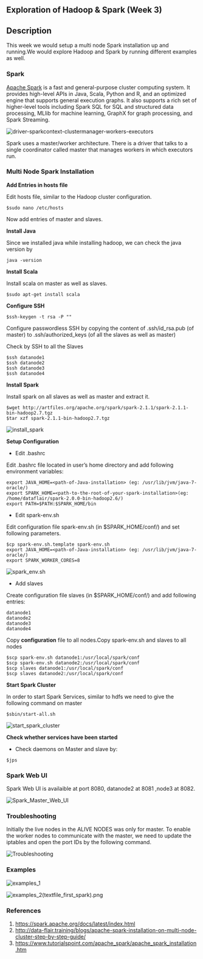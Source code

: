 ## Exploration of Hadoop & Spark (Week 3)

## Description
This week we would setup a multi node Spark installation up and running.We would explore Hadoop and Spark by running different examples as well.

### **Spark**
[Apache Spark](https://spark.apache.org/docs/latest/) is a fast and general-purpose cluster computing system. It provides high-level APIs in Java, Scala, Python and R, and an optimized engine that supports general execution graphs. It also supports a rich set of higher-level tools including Spark SQL for SQL and structured data processing, MLlib for machine learning, GraphX for graph processing, and Spark Streaming.

![driver-sparkcontext-clustermanager-workers-executors](https://github.com/IshmeetKaur/Distributed-Data-Mining-Lab/blob/master/Week3/driver-sparkcontext-clustermanager-workers-executors.png)

Spark uses a master/worker architecture. There is a driver that talks to a single coordinator called master that manages workers in which executors run.

### Multi Node Spark Installation

**Add Entries in hosts file**

Edit hosts file, similar to the Hadoop cluster configuration.

```
$sudo nano /etc/hosts
```

Now add entries of master and slaves.

**Install Java**

Since we installed java while installing hadoop, we can check the java version by

```
java -version
```

**Install Scala**

Install scala on master as well as slaves.

```
$sudo apt-get install scala
```

**Configure SSH**

```
$ssh-keygen -t rsa -P ""
```
Configure passwordless SSH by copying the content of .ssh/id_rsa.pub (of master) to .ssh/authorized_keys (of all the slaves as well as master)

Check by SSH to all the Slaves

```
$ssh datanode1
$ssh datanode2
$ssh datanode3
$ssh datanode4
```
**Install Spark**

Install spark on all slaves as well as master and extract it.
```
$wget http://artfiles.org/apache.org/spark/spark-2.1.1/spark-2.1.1-bin-hadoop2.7.tgz
$tar xzf spark-2.1.1-bin-hadoop2.7.tgz
```
![install_spark](https://github.com/IshmeetKaur/Distributed-Data-Mining-Lab/blob/master/Week3/install_spark.png)

**Setup Configuration**

*  Edit .bashrc

Edit .bashrc file located in user’s home directory and add following environment variables:
```
export JAVA_HOME=<path-of-Java-installation> (eg: /usr/lib/jvm/java-7-oracle/)
export SPARK_HOME=<path-to-the-root-of-your-spark-installation>(eg: /home/dataflair/spark-2.0.0-bin-hadoop2.6/)
export PATH=$PATH:$SPARK_HOME/bin
```

* Edit  spark-env.sh

Edit configuration file spark-env.sh (in $SPARK_HOME/conf/) and set following parameters.
```
$cp spark-env.sh.template spark-env.sh
export JAVA_HOME=<path-of-Java-installation> (eg: /usr/lib/jvm/java-7-oracle/)
export SPARK_WORKER_CORES=8
```
![spark_env.sh](https://github.com/IshmeetKaur/Distributed-Data-Mining-Lab/blob/master/Week3/spark_env.sh.png)

* Add slaves

Create configuration file slaves (in $SPARK_HOME/conf/) and add following entries:

```
datanode1
datanode2
datanode3
datanode4
```

Copy **configuration** file to all nodes.Copy spark-env.sh and slaves to all nodes

```
$scp spark-env.sh datanode1:/usr/local/spark/conf
$scp spark-env.sh datanode2:/usr/local/spark/conf
$scp slaves datanode1:/usr/local/spark/conf
$scp slaves datanode2:/usr/local/spark/conf
```

**Start Spark Cluster**

In order to start Spark Services, similar to hdfs we need to give the following command on master

```
$sbin/start-all.sh
```

![start_spark_cluster](https://github.com/IshmeetKaur/Distributed-Data-Mining-Lab/blob/master/Week3/start_spark_cluster.png)

**Check whether services have been started**

* Check daemons on Master and slave by:

```
$jps
```

### Spark Web UI

Spark Web UI is availaible at port 8080, datanode2 at 8081 ,node3 at 8082.

![Spark_Master_Web_UI](https://github.com/IshmeetKaur/Distributed-Data-Mining-Lab/blob/master/Week3/Spark_Master_Web_UI.png)


### Troubleshooting

Initially the live nodes in the ALIVE NODES was only for master. To enable the worker nodes to communicate with the master, we need to update the iptables and open the port IDs by the following command. 


![Troubleshooting](https://github.com/IshmeetKaur/Distributed-Data-Mining-Lab/blob/master/Week3/troubleshooting.png)



### Examples

![examples_1](https://github.com/IshmeetKaur/Distributed-Data-Mining-Lab/blob/master/Week3/examples_1.png)

![examples_2(textfile_first_spark).png](https://github.com/IshmeetKaur/Distributed-Data-Mining-Lab/blob/master/Week3/examples_2(textfile_first_spark).png)


### References
1. https://spark.apache.org/docs/latest/index.html
2. http://data-flair.training/blogs/apache-spark-installation-on-multi-node-cluster-step-by-step-guide/
3. https://www.tutorialspoint.com/apache_spark/apache_spark_installation.htm









